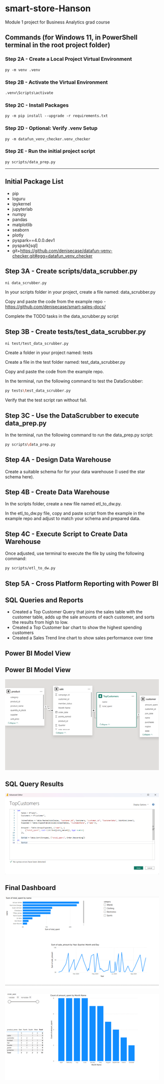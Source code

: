 # smart-store-Hanson
Module 1 project for Business Analytics grad course

## Commands (for Windows 11, in PowerShell terminal in the root project folder)
### Step 2A - Create a Local Project Virtual Environment

```shell
py -m venv .venv
```

### Step 2B - Activate the Virtual Environment

```shell
.venv\Scripts\activate
```

### Step 2C - Install Packages

```shell
py -m pip install --upgrade -r requirements.txt
```

### Step 2D - Optional: Verify .venv Setup

```shell
py -m datafun_venv_checker.venv_checker
```

### Step 2E - Run the initial project script

```shell
py scripts/data_prep.py
```

-----

## Initial Package List

- pip
- loguru
- ipykernel
- jupyterlab
- numpy
- pandas
- matplotlib
- seaborn
- plotly
- pyspark==4.0.0.dev1
- pyspark[sql]
- git+https://github.com/denisecase/datafun-venv-checker.git#egg=datafun_venv_checker

## Step 3A - Create scripts/data_scrubber.py

```shell
ni data_scrubber.py
```

In your scripts folder in your project, create a file named: data_scrubber.py

Copy and paste the code from the example repo - https://github.com/denisecase/smart-sales-docs/

Complete the TODO tasks in the data_scrubber.py script

## Step 3B - Create tests/test_data_scrubber.py
```shell
ni test/test_data_scrubber.py
```
Create a folder in your project named: tests

Create a file in the test folder named: test_data_scrubber.py

Copy and paste the code from the example repo.

In the terminal, run the following command to test the DataScrubber:
```bash
py tests\test_data_scrubber.py
```
Verify that the test script ran without fail.

## Step 3C - Use the DataScrubber to execute data_prep.py

In the terminal, run the following command to run the data_prep.py script:
```bash
py scripts\data_prep.py
```

## Step 4A - Design Data Warehouse

Create a suitable schema for for your data warehouse (I used the star schema here).

## Step 4B - Create Data Warehouse

In the scripts folder, create a new file named etl_to_dw.py.

In the etl_to_dw.py file, copy and paste script from the example in the example repo and adjust to match your schema and prepared data. 

## Step 4C - Execute Script to Create Data Warehouse

Once adjusted, use terminal to execute the file by using the following command:
```bash
py scripts/etl_to_dw.py
```

## Step 5A - Cross Platform Reporting with Power BI

## SQL Queries and Reports
- Created a Top Customer Query that joins the sales table with the customer table, adds up the sale amounts of each customer, and sorts the results from high to low. 
- Created a Top Customer bar chart to show the highest spending customers
- Created a Sales Trend line chart to show sales performance over time

## Power BI Model View
## Power BI Model View
![Model View](model_view.png)

## SQL Query Results
![Query Results](query_results.png)

## Final Dashboard
![Final Dashboard](final_dashboard_1.png)

![Final Dashboard 2](final_dashboard_2.png)
